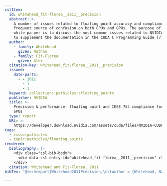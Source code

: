 ```yaml
---
cslItem:
  id: whitehead_fit-florea__2011__precision
  abstract: >-
    A number of issues related to floating point accuracy and compliance are a
    frequent source of confusion on both CPUs and GPUs. The purpose of this
    white pa-per is to discuss the most common issues related to NVIDIA GPUs and
    to supplement the documentation in the CUDA C Programming Guide [7].
  author:
    - family: Whitehead
      given: Nathan
    - family: Fit-Florea
      given: Alex
  citation-key: whitehead_fit-florea__2011__precision
  issued:
    date-parts:
      - - 2011
        - 1
        - 1
  keyword: collection::pathicles::floating_points
  publisher: NVIDEA
  title: >-
    Precision & performance: floating point and IEEE 754 compliance for NVIDIA
    GPUs
  type: report
  URL: >-
    https://developer.download.nvidia.com/assets/cuda/files/NVIDIA-CUDA-Floating-Point.pdf
tags:
  - issue:pathicles
  - topic:pathicles/floating_points
rendered:
  bibliography: |-
    <div class="csl-bib-body">
      <div data-csl-entry-id="whitehead_fit-florea__2011__precision" class="csl-entry">Whitehead, N. and Fit-Florea, A. 2011 <i>Precision &#38; performance: floating point and IEEE 754 compliance for NVIDIA GPUs</i>. NVIDEA. Available at: https://developer.download.nvidia.com/assets/cuda/files/NVIDIA-CUDA-Floating-Point.pdf.</div>
    </div>
  citation: Whitehead and Fit-Florea, 2011
bibTex: "@techreport{Whitehead2011Precision,\n\tauthor = {Whitehead, Nathan and Fit-Florea, Alex},\n\tyear = {2011},\n\tmonth = {jan 1},\n\tinstitution = {NVIDEA},\n\ttitle = {Precision & performance: floating point and {IEEE} 754 compliance for {NVIDIA} {GPUs}},\n}\n\n"

---
```

